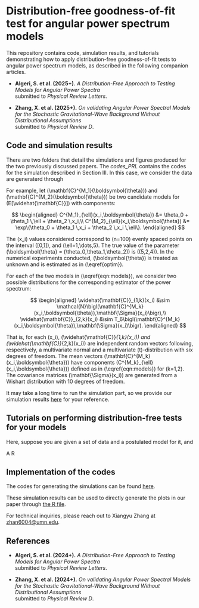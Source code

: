 # Distribution-free goodness-of-fit test for angular power spectrum models 

This repository contains code, simulation results, and tutorials demonstrating how to apply distribution-free goodness-of-fit tests to angular power spectrum models, as described in the following companion articles.
- **Algeri, S. et al. (2025+).**
  *A Distribution-Free Approach to Testing Models for Angular Power Spectra*  
  submitted to *Physical Review Letters*.

- **Zhang, X. et al. (2025+).**
  *On validating Angular Power Spectral Models for the Stochastic Gravitational-Wave Background Without Distributional Assumptions*  
  submitted to *Physical Review D*.

## Code and simulation results 
There are two folders that detail the simulations and figures produced for the two previously discussed papers. The *codes_PRL* contains the codes for the simulation described in Section III. In this case, we consider the data are generaterd through 

For example, let \(\mathbf{C}^{M_1}(\boldsymbol{\theta})\) and \(\mathbf{C}^{M_2}(\boldsymbol{\theta})\) be two candidate models for \(E[\widehat{\mathbf{C}}]\) with components:

$$
\begin{aligned}
C^{M_1}_{\ell}(x_i,\boldsymbol{\theta}) &= \theta_0 + \theta_1 \,\ell + \theta_2 \,x_i,\\
C^{M_2}_{\ell}(x_i,\boldsymbol{\theta}) &= \exp\{\theta_0 + \theta_1 \,x_i + \theta_2 \,x_i \,\ell\}.
\end{aligned}
$$

The \(x_i\) values considered correspond to \(n=100\) evenly spaced points on the interval \([0,1]\), and \(\ell=1,\dots,5\). The true value of the parameter \(\boldsymbol{\theta} = (\theta_0,\theta_1,\theta_2)\) is \((5,2,4)\). In the numerical experiments conducted, \(\boldsymbol{\theta}\) is treated as unknown and is estimated as in \(\eqref{optim}\).

For each of the two models in \(\eqref{eqn:models}\), we consider two possible distributions for the corresponding estimator of the power spectrum:

$$
\begin{aligned}
\widehat{\mathbf{C}}_{1,k}(x_i) &\sim \mathcal{N}\bigl(\mathbf{C}^{M_k}(x_i,\boldsymbol{\theta}),\mathbf{\Sigma}(x_i)\bigr),\\
\widehat{\mathbf{C}}_{2,k}(x_i) &\sim T_6\bigl(\mathbf{C}^{M_k}(x_i,\boldsymbol{\theta}),\mathbf{\Sigma}(x_i)\bigr).
\end{aligned}
$$

That is, for each \(x_i\), \(\widehat{\mathbf{C}}_{1,k}(x_i)\) and \(\widehat{\mathbf{C}}_{2,k}(x_i)\) are independent random vectors following, respectively, a multivariate normal and a multivariate \(t\)-distribution with six degrees of freedom. The mean vectors \(\mathbf{C}^{M_k}(x_i,\boldsymbol{\theta})\) have components \(C^{M_k}_{\ell}(x_i,\boldsymbol{\theta})\) defined as in \(\eqref{eqn:models}\) for \(k=1,2\). The covariance matrices \(\mathbf{\Sigma}(x_i)\) are generated from a Wishart distribution with 10 degrees of freedom.


It may take a long time to run the simulation part, so we provide our simulation results [here](https://github.com/xiangyu2022/Distfree_Test_SGWB_Models/tree/main/Simulation) for your reference. 


## Tutorials on performing distribution-free tests for your models
Here, suppose you are given a set of data and a postulated model for it, and 


A R 


## Implementation of the codes 

The codes for generating the simulations can be found [here](https://github.com/xiangyu2022/Distfree_Test_SGWB_Models/blob/main/Codes_PRL/PRL_Simulation.py). 


These simulation results can be used to directly generate the plots in our paper through [the R file](https://github.com/xiangyu2022/Distfree_Test_SGWB_Models/blob/main/Codes_PRL/PRL_plots.R).

For technical inquiries, please reach out to Xiangyu Zhang at zhan6004@umn.edu.

## References
- **Algeri, S. et al. (2024+).**
  *A Distribution-Free Approach to Testing Models for Angular Power Spectra*  
  submitted to *Physical Review Letters*.

- **Zhang, X. et al. (2024+).**
  *On validating Angular Power Spectral Models for the Stochastic Gravitational-Wave Background Without Distributional Assumptions*  
  submitted to *Physical Review D*.
